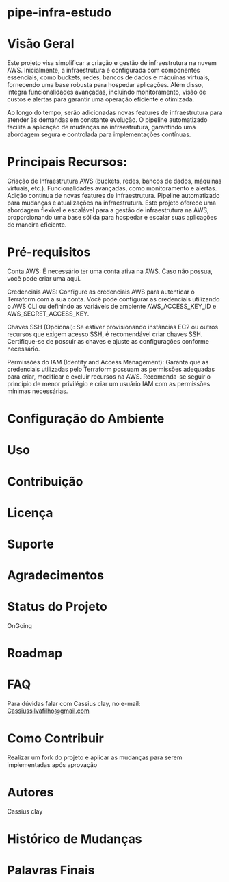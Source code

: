 # pipe-infra-estudo

# Visão Geral
Este projeto visa simplificar a criação e gestão de infraestrutura na nuvem AWS. Inicialmente, a infraestrutura é configurada com componentes essenciais, como buckets, redes, bancos de dados e máquinas virtuais, fornecendo uma base robusta para hospedar aplicações. Além disso, integra funcionalidades avançadas, incluindo monitoramento, visão de custos e alertas para garantir uma operação eficiente e otimizada.

Ao longo do tempo, serão adicionadas novas features de infraestrutura para atender às demandas em constante evolução. O pipeline automatizado facilita a aplicação de mudanças na infraestrutura, garantindo uma abordagem segura e controlada para implementações contínuas.

# Principais Recursos:

Criação de Infraestrutura AWS (buckets, redes, bancos de dados, máquinas virtuais, etc.).
Funcionalidades avançadas, como monitoramento e alertas.
Adição contínua de novas features de infraestrutura.
Pipeline automatizado para mudanças e atualizações na infraestrutura.
Este projeto oferece uma abordagem flexível e escalável para a gestão de infraestrutura na AWS, proporcionando uma base sólida para hospedar e escalar suas aplicações de maneira eficiente.

# Pré-requisitos
Conta AWS:
É necessário ter uma conta ativa na AWS. Caso não possua, você pode criar uma aqui.

Credenciais AWS:
Configure as credenciais AWS para autenticar o Terraform com a sua conta. Você pode configurar as credenciais utilizando o AWS CLI ou definindo as variáveis de ambiente AWS_ACCESS_KEY_ID e AWS_SECRET_ACCESS_KEY.

Chaves SSH (Opcional):
Se estiver provisionando instâncias EC2 ou outros recursos que exigem acesso SSH, é recomendável criar chaves SSH. Certifique-se de possuir as chaves e ajuste as configurações conforme necessário.

Permissões do IAM (Identity and Access Management):
Garanta que as credenciais utilizadas pelo Terraform possuam as permissões adequadas para criar, modificar e excluir recursos na AWS. Recomenda-se seguir o princípio de menor privilégio e criar um usuário IAM com as permissões mínimas necessárias.

# Configuração do Ambiente

# Uso

# Contribuição

# Licença

# Suporte

# Agradecimentos

# Status do Projeto
OnGoing  

# Roadmap

# FAQ
Para dúvidas falar com Cassius clay, no e-mail: Cassiussilvafilho@gmail.com

# Como Contribuir
Realizar um fork do projeto e aplicar as mudanças para serem implementadas após aprovação

# Autores
Cassius clay

# Histórico de Mudanças

# Palavras Finais
